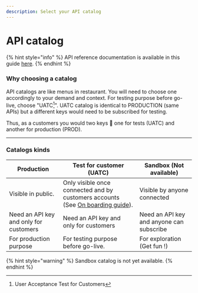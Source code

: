 ```yaml
---
description: Select your API catalog
---
```


# API catalog

{% hint style="info" %}
API reference documentation is available in this guide [here](broken-reference).
{% endhint %}

### Why choosing a catalog

API catalogs are like menus in restaurant. You will need to choose one accordingly to your demand and context. For testing purpose before go-live, choose "UATC[^1]". UATC catalog is identical to PRODUCTION (same APIs) but a different keys would need to be subscribed for testing.

Thus, as a customers you would two keys :key: one for tests (UATC) and another for production (PROD).&#x20;

***

### Catalogs kinds

<table data-full-width="false"><thead><tr><th>Production</th><th>Test for customer (UATC)</th><th>Sandbox (Not available)</th></tr></thead><tbody><tr><td>Visible in public. </td><td>Only visible once connected and by customers accounts (See <a href="on-boarding-api.md">On boarding guide</a>). </td><td>Visible by anyone connected</td></tr><tr><td>Need an API key and only for customers</td><td>Need an API key and only for customers</td><td>Need an API key and anyone can subscribe</td></tr><tr><td>For production purpose</td><td>For testing purpose before go-live. </td><td>For exploration (Get fun !)</td></tr></tbody></table>

{% hint style="warning" %}
Sandbox catalog is not yet available.
{% endhint %}

[^1]: User Acceptance Test for Customers
